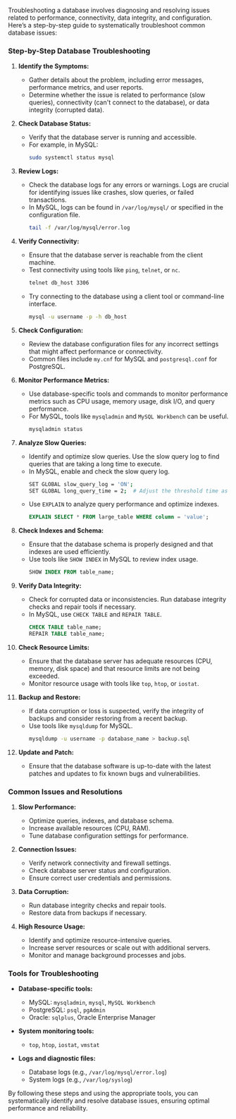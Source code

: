 Troubleshooting a database involves diagnosing and resolving issues related to performance, connectivity, data integrity, and configuration. Here’s a step-by-step guide to systematically troubleshoot common database issues:

### Step-by-Step Database Troubleshooting

1. **Identify the Symptoms:**

    - Gather details about the problem, including error messages, performance metrics, and user reports.
    - Determine whether the issue is related to performance (slow queries), connectivity (can't connect to the database), or data integrity (corrupted data).

2. **Check Database Status:**

    - Verify that the database server is running and accessible.
    - For example, in MySQL:
        ```bash
        sudo systemctl status mysql
        ```

3. **Review Logs:**

    - Check the database logs for any errors or warnings. Logs are crucial for identifying issues like crashes, slow queries, or failed transactions.
    - In MySQL, logs can be found in `/var/log/mysql/` or specified in the configuration file.
        ```bash
        tail -f /var/log/mysql/error.log
        ```

4. **Verify Connectivity:**

    - Ensure that the database server is reachable from the client machine.
    - Test connectivity using tools like `ping`, `telnet`, or `nc`.
        ```bash
        telnet db_host 3306
        ```
    - Try connecting to the database using a client tool or command-line interface.
        ```bash
        mysql -u username -p -h db_host
        ```

5. **Check Configuration:**

    - Review the database configuration files for any incorrect settings that might affect performance or connectivity.
    - Common files include `my.cnf` for MySQL and `postgresql.conf` for PostgreSQL.

6. **Monitor Performance Metrics:**

    - Use database-specific tools and commands to monitor performance metrics such as CPU usage, memory usage, disk I/O, and query performance.
    - For MySQL, tools like `mysqladmin` and `MySQL Workbench` can be useful.
        ```bash
        mysqladmin status
        ```

7. **Analyze Slow Queries:**

    - Identify and optimize slow queries. Use the slow query log to find queries that are taking a long time to execute.
    - In MySQL, enable and check the slow query log.
        ```bash
        SET GLOBAL slow_query_log = 'ON';
        SET GLOBAL long_query_time = 2;  # Adjust the threshold time as needed
        ```
    - Use `EXPLAIN` to analyze query performance and optimize indexes.
        ```sql
        EXPLAIN SELECT * FROM large_table WHERE column = 'value';
        ```

8. **Check Indexes and Schema:**

    - Ensure that the database schema is properly designed and that indexes are used efficiently.
    - Use tools like `SHOW INDEX` in MySQL to review index usage.
        ```sql
        SHOW INDEX FROM table_name;
        ```

9. **Verify Data Integrity:**

    - Check for corrupted data or inconsistencies. Run database integrity checks and repair tools if necessary.
    - In MySQL, use `CHECK TABLE` and `REPAIR TABLE`.
        ```sql
        CHECK TABLE table_name;
        REPAIR TABLE table_name;
        ```

10. **Check Resource Limits:**

    - Ensure that the database server has adequate resources (CPU, memory, disk space) and that resource limits are not being exceeded.
    - Monitor resource usage with tools like `top`, `htop`, or `iostat`.

11. **Backup and Restore:**

    - If data corruption or loss is suspected, verify the integrity of backups and consider restoring from a recent backup.
    - Use tools like `mysqldump` for MySQL.
        ```bash
        mysqldump -u username -p database_name > backup.sql
        ```

12. **Update and Patch:**
    - Ensure that the database software is up-to-date with the latest patches and updates to fix known bugs and vulnerabilities.

### Common Issues and Resolutions

1. **Slow Performance:**

    - Optimize queries, indexes, and database schema.
    - Increase available resources (CPU, RAM).
    - Tune database configuration settings for performance.

2. **Connection Issues:**

    - Verify network connectivity and firewall settings.
    - Check database server status and configuration.
    - Ensure correct user credentials and permissions.

3. **Data Corruption:**

    - Run database integrity checks and repair tools.
    - Restore data from backups if necessary.

4. **High Resource Usage:**
    - Identify and optimize resource-intensive queries.
    - Increase server resources or scale out with additional servers.
    - Monitor and manage background processes and jobs.

### Tools for Troubleshooting

-   **Database-specific tools:**

    -   MySQL: `mysqladmin`, `mysql`, `MySQL Workbench`
    -   PostgreSQL: `psql`, `pgAdmin`
    -   Oracle: `sqlplus`, Oracle Enterprise Manager

-   **System monitoring tools:**

    -   `top`, `htop`, `iostat`, `vmstat`

-   **Logs and diagnostic files:**
    -   Database logs (e.g., `/var/log/mysql/error.log`)
    -   System logs (e.g., `/var/log/syslog`)

By following these steps and using the appropriate tools, you can systematically identify and resolve database issues, ensuring optimal performance and reliability.
